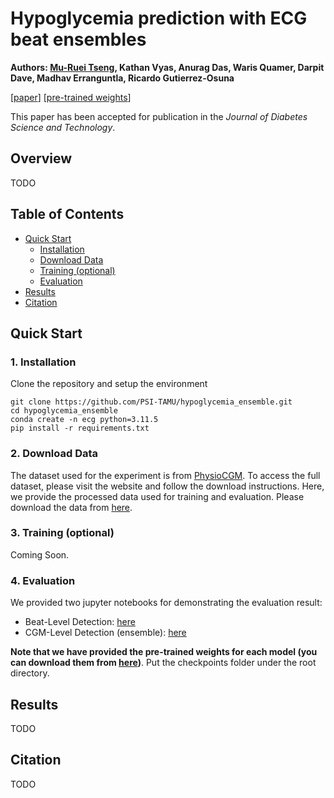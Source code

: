 # Hypoglycemia prediction with ECG beat ensembles

<b> Authors: <a href='https://morris88826.github.io/#/'>Mu-Ruei Tseng</a>, Kathan Vyas, Anurag Das, Waris Quamer, Darpit Dave, Madhav Erranguntla, Ricardo Gutierrez-Osuna</b>

[[paper]()] [[pre-trained weights]()]

This paper has been accepted for publication in the *Journal of Diabetes Science and Technology*.

## Overview
TODO

## Table of Contents
- [Quick Start](#quick-start)
  - [Installation](#1-installation)
  - [Download Data](#2-download-data)
  - [Training (optional)](#3-training-optional)
  - [Evaluation](#4-evaluation)
- [Results](#results)
- [Citation](#citation)

## Quick Start
### 1. Installation
Clone the repository and setup the environment
```
git clone https://github.com/PSI-TAMU/hypoglycemia_ensemble.git
cd hypoglycemia_ensemble
conda create -n ecg python=3.11.5
pip install -r requirements.txt
```

### 2. Download Data
The dataset used for the experiment is from [PhysioCGM](https://github.com/PSI-TAMU/PhysioCGM). To access the full dataset, please visit the website and follow the download instructions. Here, we provide the processed data used for training and evaluation. Please download the data from [here]().

### 3. Training (optional) 
Coming Soon.

### 4. Evaluation
We provided two jupyter notebooks for demonstrating the evaluation result:
* Beat-Level Detection: [here](./notebooks/test.ipynb)
* CGM-Level Detection (ensemble): [here](./notebooks/test_ensemble.ipynb)

<b>Note that we have provided the pre-trained weights for each model (you can download them from [here]())</b>. Put the checkpoints folder under the root directory. 

## Results
TODO

## Citation
TODO